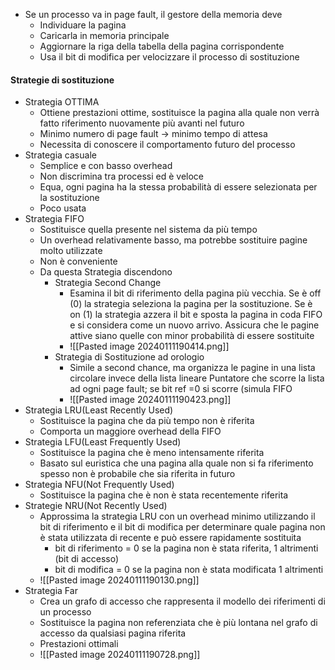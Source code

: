 
- Se un processo va in page fault, il gestore della memoria deve
	- Individuare la pagina
	- Caricarla in memoria principale
	- Aggiornare la riga della tabella della pagina corrispondente
	- Usa il bit di modifica per velocizzare il processo di sostituzione
#### Strategie di sostituzione
- Strategia OTTIMA
	- Ottiene prestazioni ottime, sostituisce la pagina alla quale non verrà fatto riferimento nuovamente più avanti nel futuro
	- Minimo numero di page fault $\rightarrow$ minimo tempo di attesa
	- Necessita di conoscere il comportamento futuro del processo
- Strategia casuale
	- Semplice e con basso overhead
	- Non discrimina tra processi ed è veloce
	- Equa, ogni pagina ha la stessa probabilità di essere selezionata per la sostituzione
	- Poco usata
- Strategia FIFO
	- Sostituisce quella presente nel sistema da più tempo
	- Un overhead relativamente basso, ma potrebbe sostituire pagine molto utilizzate
	- Non è conveniente
	- Da questa Strategia discendono
		- Strategia Second Change
			- Esamina il bit di riferimento della pagina più vecchia. Se è off (0) la strategia seleziona la pagina per la sostituzione. Se è on (1) la strategia azzera il bit e sposta la pagina in coda FIFO e si considera come un nuovo arrivo. Assicura che le pagine attive siano quelle con minor probabilità di essere sostituite
			- ![[Pasted image 20240111190414.png]]
		- Strategia di Sostituzione ad orologio
			- Simile a second chance, ma organizza le pagine in una lista circolare invece della lista lineare Puntatore che scorre la lista ad ogni page fault; se bit ref =0 si scorre (simula FIFO
			- ![[Pasted image 20240111190423.png]]
- Strategia LRU(Least Recently Used)
	- Sostituisce la pagina che da più tempo non è riferita
	- Comporta un maggiore overhead della FIFO
- Strategia LFU(Least Frequently Used)
	- Sostituisce la pagina che è meno intensamente riferita 
	-  Basato sul euristica che una pagina alla quale non si fa riferimento spesso non è probabile che sia riferita in futuro
- Strategia NFU(Not Frequently Used)
	- Sostituisce la pagina che è non è stata recentemente riferita
- Strategie NRU(Not Recently Used)
	- Approssima la strategia LRU con un overhead minimo utilizzando il bit di riferimento e il bit di modifica per determinare quale pagina non è stata utilizzata di recente e può essere rapidamente sostituita 
		- bit di riferimento = 0 se la pagina non è stata riferita, 1 altrimenti (bit di accesso) 
		- bit di modifica = 0 se la pagina non è stata modificata 1 altrimenti
	- ![[Pasted image 20240111190130.png]]
- Strategia Far
	- Crea un grafo di accesso che rappresenta il modello dei riferimenti di un processo
	- Sostituisce la pagina non referenziata che è più lontana nel grafo di accesso da qualsiasi pagina riferita
	- Prestazioni ottimali
	- ![[Pasted image 20240111190728.png]]